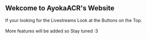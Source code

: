 ## Wekcome to AyokaACR's Website

If your looking for the Livestreams Look at the Buttons on the Top. <br>
<br>
More features will be added so Stay tuned :3
